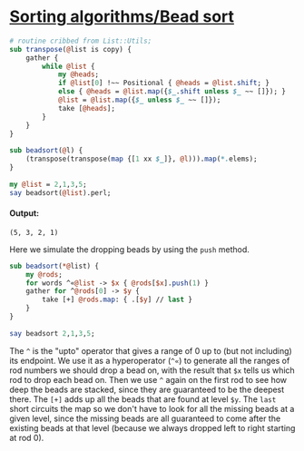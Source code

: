 [1]: https://rosettacode.org/wiki/Sorting_algorithms/Bead_sort

# [Sorting algorithms/Bead sort][1]

```perl
# routine cribbed from List::Utils;
sub transpose(@list is copy) {
    gather {
        while @list {
            my @heads;
            if @list[0] !~~ Positional { @heads = @list.shift; }
            else { @heads = @list.map({$_.shift unless $_ ~~ []}); }
            @list = @list.map({$_ unless $_ ~~ []});
            take [@heads];
        }
    }
}
 
sub beadsort(@l) {
    (transpose(transpose(map {[1 xx $_]}, @l))).map(*.elems);
}
 
my @list = 2,1,3,5;
say beadsort(@list).perl;
```

#### Output:
```
(5, 3, 2, 1)
```


Here we simulate the dropping beads by using the `push` method.

```perl
sub beadsort(*@list) {
    my @rods;
    for words ^«@list -> $x { @rods[$x].push(1) }
    gather for ^@rods[0] -> $y {
        take [+] @rods.map: { .[$y] // last }
    }
}
 
say beadsort 2,1,3,5;
```


The `^` is the "upto" operator that gives a range of 0 up to (but not including) its endpoint. We use it as a hyperoperator (`^«`) to generate all the ranges of rod numbers we should drop a bead on, with the result that `$x` tells us which rod to drop each bead on. Then we use `^` again on the first rod to see how deep the beads are stacked, since they are guaranteed to be the deepest there. The `[+]` adds up all the beads that are found at level `$y`. The `last` short circuits the map so we don't have to look for all the missing beads at a given level, since the missing beads are all guaranteed to come after the existing beads at that level (because we always dropped left to right starting at rod 0).